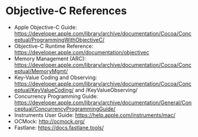 # Objective-C References

- Apple Objective-C Guide: https://developer.apple.com/library/archive/documentation/Cocoa/Conceptual/ProgrammingWithObjectiveC/
- Objective-C Runtime Reference: https://developer.apple.com/documentation/objectivec
- Memory Management (ARC): https://developer.apple.com/library/archive/documentation/Cocoa/Conceptual/MemoryMgmt/
- Key-Value Coding and Observing: https://developer.apple.com/library/archive/documentation/Cocoa/Conceptual/KeyValueCoding/ and /KeyValueObserving/
- Concurrency Programming Guide: https://developer.apple.com/library/archive/documentation/General/Conceptual/ConcurrencyProgrammingGuide/
- Instruments User Guide: https://help.apple.com/instruments/mac/
- OCMock: http://ocmock.org/
- Fastlane: https://docs.fastlane.tools/
